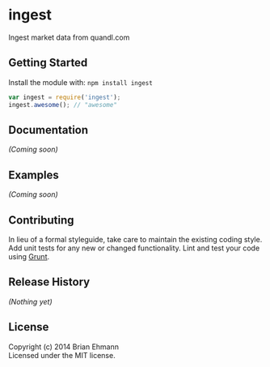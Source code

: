 # ingest

Ingest market data from quandl.com

## Getting Started
Install the module with: `npm install ingest`

```javascript
var ingest = require('ingest');
ingest.awesome(); // "awesome"
```

## Documentation
_(Coming soon)_

## Examples
_(Coming soon)_

## Contributing
In lieu of a formal styleguide, take care to maintain the existing coding style. Add unit tests for any new or changed functionality. Lint and test your code using [Grunt](http://gruntjs.com/).

## Release History
_(Nothing yet)_

## License
Copyright (c) 2014 Brian Ehmann  
Licensed under the MIT license.
